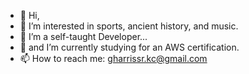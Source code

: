 - 👋 Hi,
- 👀 I’m interested in sports, ancient history, and music.
- 💞️ I’m a self-taught Developer...
- 🌱 and I’m currently studying for an AWS certification. 
- 📫 How to reach me: gharrissr.kc@gmail.com

<!---
GStreet71/GStreet71 is a ✨ special ✨ repository because its `README.md` (this file) appears on your GitHub profile.
You can click the Preview link to take a look at your changes.
--->
